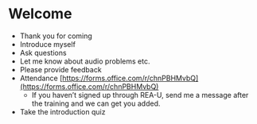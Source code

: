 # Welcome

- Thank you for coming
- Introduce myself
- Ask questions
- Let me know about audio problems etc.
- Please provide feedback
- Attendance [https://forms.office.com/r/chnPBHMvbQ](https://forms.office.com/r/chnPBHMvbQ)
    - If you haven’t signed up through REA-U, send me a message after the training and we can get you added.
- Take the introduction quiz
